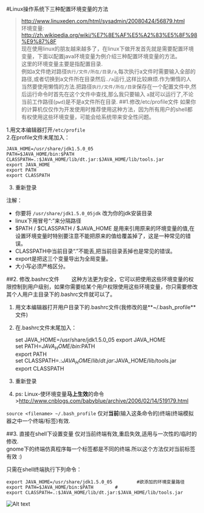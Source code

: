 #Linux操作系统下三种配置环境变量的方法
>http://www.linuxeden.com/html/sysadmin/20080424/56879.html  
环境变量:
>http://zh.wikipedia.org/wiki/%E7%8E%AF%E5%A2%83%E5%8F%98%E9%87%8F  
现在使用linux的朋友越来越多了，在linux下做开发首先就是需要配置环境变量，下面以配置java环境变量为例介绍三种配置环境变量的方法。  
这里的环境变量主要是指配置目录.  
例如a文件绝对路径`执行/文件/所在/目录/a`,每次执行a文件时需要输入全部的路径,或者切换到a文件所在目录然后`./a`运行,这样比较麻烦.作为懒惰的人
当然要使用懒惰的方法.把路径`执行/文件/所在/目录`保存在一个配置文件中,然后运行命令时首先在这个文件中查找,那么我只要输入
`a`就可以运行了,不论当前工作路径(`pwd`)是不是a文件所在目录.
##1.修改/etc/profile文件
如果你的计算机仅仅作为开发使用时推荐使用这种方法，因为所有用户的shell都有权使用这些环境变量，可能会给系统带来安全性问题。
 
1.用文本编辑器打开<code>/etc/profile</code><br>
2.在profile文件末尾加入：<br>

	JAVA_HOME=/usr/share/jdk1.5.0_05
	PATH=$JAVA_HOME/bin:$PATH
	CLASSPATH=.:$JAVA_HOME/lib/dt.jar:$JAVA_HOME/lib/tools.jar
	export JAVA_HOME
	export PATH
	export CLASSPATH

3. 重新登录
 
注解：

* 你要将 <code>/usr/share/jdk1.5.0_05jdk</code> 改为你的jdk安装目录
* linux下用冒号“:”来分隔路径
* $PATH / $CLASSPATH / $JAVA_HOME 是用来引用原来的环境变量的值,在设置环境变量时特别要注意不能把原来的值给覆盖掉了，这是一种常见的错误。
* CLASSPATH中当前目录“.”不能丢,把当前目录丢掉也是常见的错误。
* export是把这三个变量导出为全局变量。
* 大小写必须严格区分。
 
##2. 修改.bashrc文件　　
这种方法更为安全，它可以把使用这些环境变量的权限控制到用户级别，如果你需要给某个用户权限使用这些环境变量，你只需要修改其个人用户主目录下的.bashrc文件就可以了。
 
1. 用文本编辑器打开用户目录下的.bashrc文件(我修改的是**~/.bash_profile**文件)
2. 在.bashrc文件末尾加入：  

	set JAVA_HOME=/usr/share/jdk1.5.0_05
	export JAVA_HOME<br>
	set PATH=$JAVA_HOME/bin:$PATH<br>
	export PATH<br>
	set CLASSPATH=.:$JAVA_HOME/lib/dt.jar:$JAVA_HOME/lib/tools.jar<br>
	export CLASSPATH<br>

3. 重新登录
4. ps: Linux-使环境变量**马上生效**的命令>http://www.cnblogs.com/babyblue/archive/2006/02/14/519179.html

`source <filename> ~/.bash_profile` 
仅对**当前**(输入这条命令的)终端(终端模拟器之中一个终端/标签)有效.

##3. 直接在shell下设置变量
仅对当前终端有效,重启失效,适用与一次性的/临时的修改.  
gnome下的终端仿真程序每一个标签都是不同的终端.所以这个方法仅对当前标签有效 :)
 
只需在shell终端执行下列命令：

	export JAVA_HOME=/usr/share/jdk1.5.0_05       	#欲添加的环境变量路径
	export PATH=$JAVA_HOME/bin:$PATH		#
	export CLASSPATH=.:$JAVA_HOME/lib/dt.jar:$JAVA_HOME/lib/tools.jar
	
	
![Alt text](http://cimg2.163.com/catchpic/1/1A/1AE6BA37579B21A3D3C40BB58643952C.jpg)
